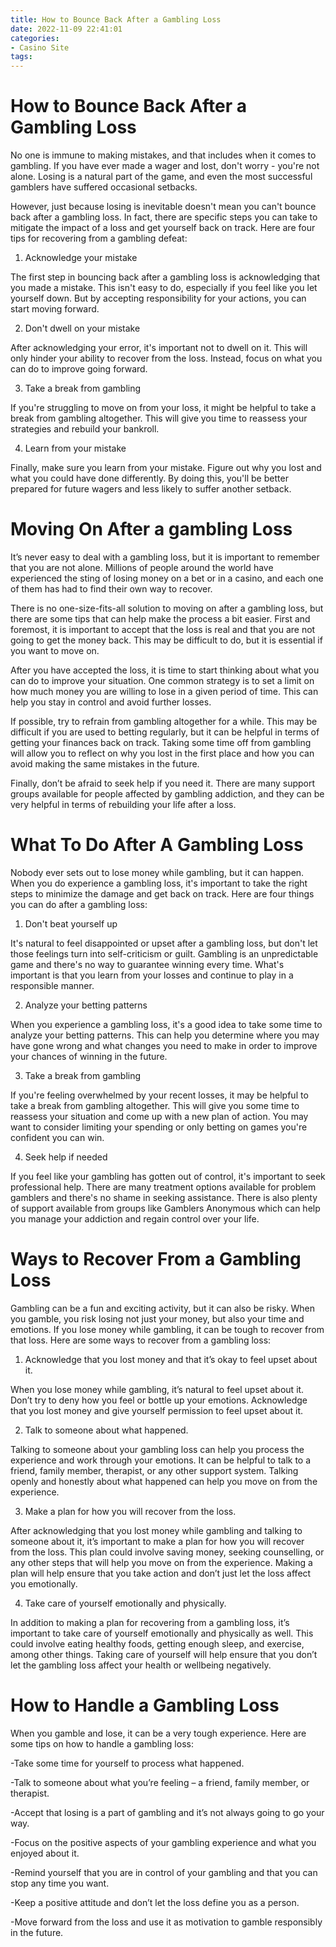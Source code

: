 ```yaml
---
title: How to Bounce Back After a Gambling Loss
date: 2022-11-09 22:41:01
categories:
- Casino Site
tags:
---
```



#  How to Bounce Back After a Gambling Loss

No one is immune to making mistakes, and that includes when it comes to gambling. If you have ever made a wager and lost, don't worry - you're not alone. Losing is a natural part of the game, and even the most successful gamblers have suffered occasional setbacks.

However, just because losing is inevitable doesn't mean you can't bounce back after a gambling loss. In fact, there are specific steps you can take to mitigate the impact of a loss and get yourself back on track. Here are four tips for recovering from a gambling defeat:

1) Acknowledge your mistake

The first step in bouncing back after a gambling loss is acknowledging that you made a mistake. This isn't easy to do, especially if you feel like you let yourself down. But by accepting responsibility for your actions, you can start moving forward.

2) Don't dwell on your mistake

After acknowledging your error, it's important not to dwell on it. This will only hinder your ability to recover from the loss. Instead, focus on what you can do to improve going forward.

3) Take a break from gambling

If you're struggling to move on from your loss, it might be helpful to take a break from gambling altogether. This will give you time to reassess your strategies and rebuild your bankroll.

4) Learn from your mistake

Finally, make sure you learn from your mistake. Figure out why you lost and what you could have done differently. By doing this, you'll be better prepared for future wagers and less likely to suffer another setback.

#  Moving On After a gambling Loss

It’s never easy to deal with a gambling loss, but it is important to remember that you are not alone. Millions of people around the world have experienced the sting of losing money on a bet or in a casino, and each one of them has had to find their own way to recover.

There is no one-size-fits-all solution to moving on after a gambling loss, but there are some tips that can help make the process a bit easier. First and foremost, it is important to accept that the loss is real and that you are not going to get the money back. This may be difficult to do, but it is essential if you want to move on.

After you have accepted the loss, it is time to start thinking about what you can do to improve your situation. One common strategy is to set a limit on how much money you are willing to lose in a given period of time. This can help you stay in control and avoid further losses.

If possible, try to refrain from gambling altogether for a while. This may be difficult if you are used to betting regularly, but it can be helpful in terms of getting your finances back on track. Taking some time off from gambling will allow you to reflect on why you lost in the first place and how you can avoid making the same mistakes in the future.

Finally, don’t be afraid to seek help if you need it. There are many support groups available for people affected by gambling addiction, and they can be very helpful in terms of rebuilding your life after a loss.

#  What To Do After A Gambling Loss

Nobody ever sets out to lose money while gambling, but it can happen. When you do experience a gambling loss, it's important to take the right steps to minimize the damage and get back on track. Here are four things you can do after a gambling loss:

1. Don't beat yourself up

It's natural to feel disappointed or upset after a gambling loss, but don't let those feelings turn into self-criticism or guilt. Gambling is an unpredictable game and there's no way to guarantee winning every time. What's important is that you learn from your losses and continue to play in a responsible manner.

2. Analyze your betting patterns

When you experience a gambling loss, it's a good idea to take some time to analyze your betting patterns. This can help you determine where you may have gone wrong and what changes you need to make in order to improve your chances of winning in the future.

3. Take a break from gambling

If you're feeling overwhelmed by your recent losses, it may be helpful to take a break from gambling altogether. This will give you some time to reassess your situation and come up with a new plan of action. You may want to consider limiting your spending or only betting on games you're confident you can win.

4. Seek help if needed

If you feel like your gambling has gotten out of control, it's important to seek professional help. There are many treatment options available for problem gamblers and there's no shame in seeking assistance. There is also plenty of support available from groups like Gamblers Anonymous which can help you manage your addiction and regain control over your life.

#  Ways to Recover From a Gambling Loss

Gambling can be a fun and exciting activity, but it can also be risky. When you gamble, you risk losing not just your money, but also your time and emotions. If you lose money while gambling, it can be tough to recover from that loss. Here are some ways to recover from a gambling loss:

1. Acknowledge that you lost money and that it’s okay to feel upset about it.

When you lose money while gambling, it’s natural to feel upset about it. Don’t try to deny how you feel or bottle up your emotions. Acknowledge that you lost money and give yourself permission to feel upset about it.

2. Talk to someone about what happened.

Talking to someone about your gambling loss can help you process the experience and work through your emotions. It can be helpful to talk to a friend, family member, therapist, or any other support system. Talking openly and honestly about what happened can help you move on from the experience.

3. Make a plan for how you will recover from the loss.

After acknowledging that you lost money while gambling and talking to someone about it, it’s important to make a plan for how you will recover from the loss. This plan could involve saving money, seeking counselling, or any other steps that will help you move on from the experience. Making a plan will help ensure that you take action and don’t just let the loss affect you emotionally.

4. Take care of yourself emotionally and physically.

In addition to making a plan for recovering from a gambling loss, it’s important to take care of yourself emotionally and physically as well. This could involve eating healthy foods, getting enough sleep, and exercise, among other things. Taking care of yourself will help ensure that you don’t let the gambling loss affect your health or wellbeing negatively.

#  How to Handle a Gambling Loss

When you gamble and lose, it can be a very tough experience. Here are some tips on how to handle a gambling loss:

-Take some time for yourself to process what happened.

-Talk to someone about what you’re feeling – a friend, family member, or therapist.

-Accept that losing is a part of gambling and it’s not always going to go your way.

-Focus on the positive aspects of your gambling experience and what you enjoyed about it.

-Remind yourself that you are in control of your gambling and that you can stop any time you want.

-Keep a positive attitude and don’t let the loss define you as a person.

-Move forward from the loss and use it as motivation to gamble responsibly in the future.